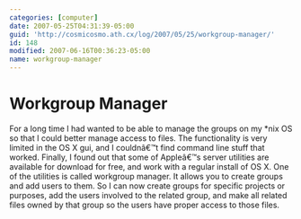 ```yaml
---
categories: [computer]
date: 2007-05-25T04:31:39-05:00
guid: 'http://cosmicosmo.ath.cx/log/2007/05/25/workgroup-manager/'
id: 148
modified: 2007-06-16T00:36:23-05:00
name: workgroup-manager
---
```


Workgroup Manager
=================

For a long time I had wanted to be able to manage the groups on my *nix OS so that I could better manage access to files. The functionality is very limited in the OS X gui, and I couldnâ€™t find command line stuff that worked. Finally, I found out that some of Appleâ€™s server utilities are available for download for free, and work with a regular install of OS X. One of the utilities is called workgroup manager. It allows you to create groups and add users to them. So I can now create groups for specific projects or purposes, add the users involved to the related group, and make all related files owned by that group so the users have proper access to those files.
